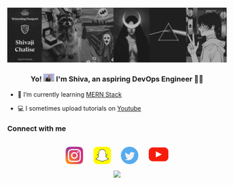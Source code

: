 ![Banner](https://raw.githubusercontent.com/shivajichalise/shivajichalise/main/images/banner.png)

### <div align="center">Yo! <img src="https://github.com/shivajichalise/shivajichalise/blob/main/images/rickastley.gif" width="25" /> I'm Shiva, an aspiring DevOps Engineer 👨‍💻 </div>

- 🔭 I’m currently learning [MERN Stack](https://www.mongodb.com/mern-stack)
<!-- - 👨‍💻 Linux/Unix enthusiast -->
- 💻 I sometimes upload tutorials on [Youtube](https://www.youtube.com/channel/UCqE0hGR31rln3XShQa6NGFA?sub_confirmation=1)
<!-- - 🐧 I use Arch btw -->

<!-- ## My Skill Set -->

<!-- <table><tr><td valign="top" width="33%"> -->

<!-- ### Frontend -->

<!-- <div align="center"> -->
<!-- <img style="margin: 10px" src="https://profilinator.rishav.dev/skills-assets/html5-original-wordmark.svg" alt="HTML5" height="50" /> -->
<!-- <img style="margin: 10px" src="https://profilinator.rishav.dev/skills-assets/css3-original-wordmark.svg" alt="CSS3" height="50" /> -->
<!-- <img style="margin: 10px" src="https://profilinator.rishav.dev/skills-assets/javascript-original.svg" alt="JavaScript" height="50" /> -->
<!-- <img style="margin: 10px" src="https://profilinator.rishav.dev/skills-assets/bootstrap-plain.svg" alt="Bootstrap" height="50" /> -->
<!-- <img style="margin: 10px" src="https://profilinator.rishav.dev/skills-assets/react-original-wordmark.svg" alt="React" height="50" /> -->
<!-- </div> -->

<!-- </td><td valign="top" width="33%"> -->

<!-- ### Backend -->

<!-- <div align="center"> -->
<!-- <img style="margin: 10px" src="https://profilinator.rishav.dev/skills-assets/php-original.svg" alt="PHP" height="50" /> -->
<!-- <img style="margin: 10px" src="https://profilinator.rishav.dev/skills-assets/laravel-plain-wordmark.svg" alt="Laravel" height="50" /> -->
<!-- <img style="margin: 10px" src="https://profilinator.rishav.dev/skills-assets/mysql-original-wordmark.svg" alt="MySQL" height="50" /> -->
<!-- <img style="margin: 10px" src="https://profilinator.rishav.dev/skills-assets/nodejs-original-wordmark.svg" alt="Node.js" height="50" /> -->
<!-- <img style="margin: 10px" src="https://profilinator.rishav.dev/skills-assets/express-original-wordmark.svg" alt="Express.js" height="50" /> -->
<!-- <img style="margin: 10px" src="https://profilinator.rishav.dev/skills-assets/mongodb-original-wordmark.svg" alt="MongoDB" height="50" /> -->
<!-- </div> -->

<!-- </td><td valign="top" width="33%"> -->

<!-- ### Other -->

<!-- <div align="center"> -->
<!-- <img style="margin: 10px" src="https://profilinator.rishav.dev/skills-assets/linux-original.svg" alt="Linux" height="50" /> -->
<!-- <img style="margin: 10px" src="https://profilinator.rishav.dev/skills-assets/gnu_bash-icon.svg" alt="Bash" height="50" /> -->
<!-- <img style="margin: 10px" src="https://profilinator.rishav.dev/skills-assets/git-scm-icon.svg" alt="Git" height="50" /> -->
<!-- <img style="margin: 10px" src="https://profilinator.rishav.dev/skills-assets/c-original.svg" alt="C" height="50" /> -->
<!-- <img style="margin: 10px" src="https://profilinator.rishav.dev/skills-assets/cplusplus-original.svg" alt="C++" height="50" /> -->
<!-- <img style="margin: 10px" src="https://profilinator.rishav.dev/skills-assets/photoshop-plain.svg" alt="Photoshop" height="50" /> -->
<!-- <img style="margin: 10px" src="https://profilinator.rishav.dev/skills-assets/wordpress.png" alt="WordPress" height="50" /> -->
<!-- </div> -->

<!-- </td></tr></table> -->

### Connect with me

<div align="center">
<!-- <a href="https://facebook.com/theshivajichalise" target="_blank"><img alt="facebook" width="40px" src="https://raw.githubusercontent.com/shivajichalise/shivajichalise/d4cfd185ef504231c5ccfc03b5474edb4e60d237/images/fb.svg" style="margin: 10px" /></a> -->
<a href="https://instagram.com/shivajichalise" target="_blank"><img  alt="instagram" width="40px" src="https://raw.githubusercontent.com/shivajichalise/shivajichalise/d4cfd185ef504231c5ccfc03b5474edb4e60d237/images/instagram.svg" style="margin: 10px"/></a>
<a href="https://snapchat.com/add/literallyshiv" target="_blank"><img alt="snapchat" width="40px" src="https://raw.githubusercontent.com/shivajichalise/shivajichalise/d4cfd185ef504231c5ccfc03b5474edb4e60d237/images/sc.svg" style="margin: 10px"/></a>
<a href="https://twitter.com/alphaxjr" target="_blank"><img alt="twitter" width="40px" src="https://raw.githubusercontent.com/shivajichalise/shivajichalise/d4cfd185ef504231c5ccfc03b5474edb4e60d237/images/twitter.svg" style="margin: 10px"/></a>
<a href="https://www.youtube.com/channel/UCqE0hGR31rln3XShQa6NGFA?sub_confirmation=1" target="_blank"><img alt="youtube" width="45px" src="https://raw.githubusercontent.com/shivajichalise/shivajichalise/d4cfd185ef504231c5ccfc03b5474edb4e60d237/images/ytb.svg" style="margin: 10px"/></a>
<!-- <a href="https://letterboxd.com/shivajichalise/" target="_blank"><img alt="letterboxd" width="45px" src="https://raw.githubusercontent.com/shivajichalise/shivajichalise/main/images/letterboxd.png" style="margin: 10px"/></a> -->
</div>

<!-- ### Github Stats -->

<!-- <p align="center"> -->
<!-- <a href="https://github.com/SubhamRaoniar28/github-readme-stats"><img height="180em" alt="Shivaji Chalise's Github Stats" src="https://github-readme-stats.vercel.app/api?username=shivajichalise&show_icons=true&count_private=true&theme=react&hide_border=true&bg_color=0D1117" /></a> -->
<!-- <a href="https://github.com/SubhamRaoniar28/github-readme-stats"><img height="180em" alt="Shivaji Chalise's Top Languages" src="https://github-readme-stats.vercel.app/api/top-langs/?username=shivajichalise&langs_count=8&count_private=true&layout=compact&theme=react&hide_border=true&bg_color=0D1117" /></a> -->
<!-- </p> -->
<!-- <b>Note:</b> Top languages is only a metric of the languages my public code consists of and doesn't reflect experience or skill level. -->

<!-- ### Github Contribution Graph -->

<!-- <p align="center"> -->
<!--   <a href="https://github.com/shivajichalise"> -->
<!-- <img alt="Shivaji Chalise's Activity Graph" src="https://activity-graph.herokuapp.com/graph?username=shivajichalise&bg_color=0D1117&color=5BCDEC&line=5BCDEC&point=FFFFFF&hide_border=true" /> -->
<!--   </a> -->
<!-- </p> -->

<!-- ### Github Achievements -->

<!-- <p align="center"><a href="https://github.com/shivajichalise"><img src="https://github-profile-trophy.vercel.app/?username=shivajichalise&margin-w=5&theme=tokyonight" alt="Shivaji Chalise's Github Trophies" /></a> </p> -->

<!-- <br> -->

<!-- ### My Desktop: -->

<!-- Arch Installation with i3-gaps and polybar. -->

<!-- ![Desktop](https://raw.githubusercontent.com/shivajichalise/shivajichalise/main/images/mydesktop/desktop1.png) -->
<!-- ![Neofetch, Htop & Cmatrix](https://raw.githubusercontent.com/shivajichalise/shivajichalise/main/images/mydesktop/desktop2.png) -->

<div align="center">
  <img src="https://komarev.com/ghpvc/?username=shivajichalise&&style=flat" align="center" />
</div>
